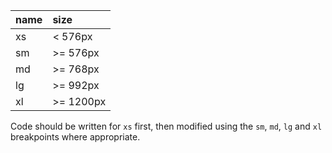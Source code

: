 | name | size |
|:--|:--|
| xs | < 576px |
| sm | >= 576px |
| md | >= 768px |
| lg | >= 992px |
| xl | >= 1200px |

 Code should be written for `xs` first, then modified using the `sm`, `md`, `lg` and `xl` breakpoints where appropriate.

